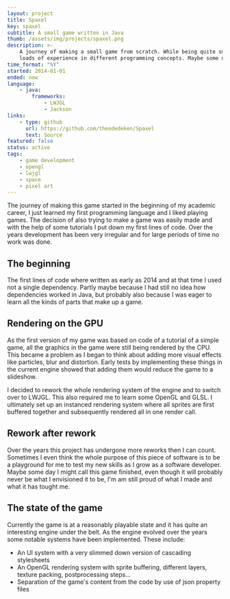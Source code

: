 ```yaml
---
layout: project
title: Spaxel
key: spaxel
subtitle: A small game written in Java
thumb: /assets/img/projects/spaxel.png
description: >-
    A journey of making a small game from scratch. While being quite small this project has provided me with
    loads of experience in different programming concepts. Maybe some day I will even finish it...
time_format: "%Y"
started: 2014-01-01
ended: now
language: 
    - java:
        frameworks:
            - LWJGL
            - Jackson
links: 
    - type: github
      url: https://github.com/theodedeken/Spaxel
      text: Source
featured: false
status: active
tags:
    - game development
    - opengl
    - lwjgl
    - space
    - pixel art
---
```


The journey of making this game started in the beginning of my academic career, I just learned my first programming language and I liked playing games.
The decision of also trying to make a game was easily made and with the help of some tutorials I put down my first lines of code.
Over the years development has been very irregular and for large periods of time no work was done.

## The beginning
The first lines of code where written as early as 2014 and at that time I used not a single dependency.
Partly maybe because I had still no idea how dependencies worked in Java, but probably also because I was eager to learn all the kinds of parts that make up a game.

## Rendering on the GPU
As the first version of my game was based on code of a tutorial of a simple game, all the graphics in the game were still being rendered by the CPU.
This became a problem as I began to think about adding more visual effects like particles, blur and distortion.
Early tests by implementing these things in the current engine showed that adding them would reduce the game to a slideshow.

I decided to rework the whole rendering system of the engine and to switch over to LWJGL. 
This also required me to learn some OpenGL and GLSL.
I ultimately set up an instanced rendering system where all sprites are first buffered together and subsequently rendered all in one render call.

## Rework after rework
Over the years this project has undergone more reworks then I can count.
Sometimes I even think the whole purpose of this piece of software is to be a playground for me to test my new skills as I grow as a software developer.
Maybe some day I might call this game finished, even though it will probably never be what I envisioned it to be, I'm am still proud of what I made and what it has tought me.

## The state of the game
Currently the game is at a reasonably playable state and it has quite an interesting engine under the belt.
As the engine evolved over the years some notable systems have been implemented.
These include:

- An UI system with a very slimmed down version of cascading stylesheets
- An OpenGL rendering system with sprite buffering, different layers, texture packing, postprocessing steps...
- Separation of the game's content from the code by use of json property files

